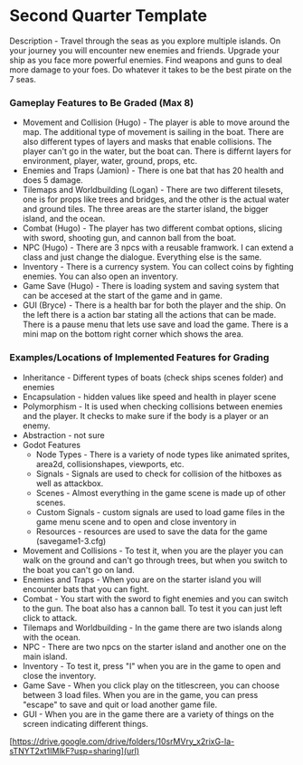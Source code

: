 # Second Quarter Template
Description - Travel through the seas as you explore multiple islands. On your journey you will encounter new enemies and friends. Upgrade your ship as you face more powerful enemies. Find weapons and guns to deal more damage to your foes. Do whatever it takes to be the best pirate on the 7 seas.

### Gameplay Features to Be Graded (Max 8)
* Movement and Collision (Hugo) - The player is able to move around the map. The additional type of movement is sailing in the boat. There are also different types of layers and masks that enable collisions. The player can't go in the water, but the boat can. There is differnt layers for environment, player, water, ground, props, etc.
* Enemies and Traps (Jamion) - There is one bat that has 20 health and does 5 damage.
* Tilemaps and Worldbuilding (Logan) - There are two different tilesets, one is for props like trees and bridges, and the other is the actual water and ground tiles. The three areas are the starter island, the bigger island, and the ocean.
* Combat (Hugo) - The player has two different combat options, slicing with sword, shooting gun, and cannon ball from the boat.
* NPC (Hugo) - There are 3 npcs with a reusable framwork. I can extend a class and just change the dialogue. Everything else is the same.
* Inventory - There is a currency system. You can collect coins by fighting enemies. You can also open an inventory.
* Game Save (Hugo) - There is loading system and saving system that can be accesed at the start of the game and in game.
* GUI (Bryce) - There is a health bar for both the player and the ship. On the left there is a action bar stating all the actions that can be made. There is a pause menu that lets use save and load the game. There is a mini map on the bottom right corner which shows the area.

### Examples/Locations of Implemented Features for Grading
* Inheritance - Different types of boats (check ships scenes folder) and enemies
* Encapsulation - hidden values like speed and health in player scene
* Polymorphism - It is used when checking collisions between enemies and the player. It checks to make sure if the body is a player or an enemy.
* Abstraction - not sure
* Godot Features
	* Node Types - There is a variety of node types like animated sprites, area2d, collisionshapes, viewports, etc.
	* Signals - Signals are used to check for collision of the hitboxes as well as attackbox. 
	* Scenes - Almost everything in the game scene is made up of other scenes.
	* Custom Signals - custom signals are used to load game files in the game menu scene and to open and close inventory in 
	* Resources - resources are used to save the data for the game (savegame1-3.cfg)
 * Movement and Collisions - To test it, when you are the player you can walk on the ground and can't go through trees, but when you switch to the boat you can't go on land.
 * Enemies and Traps - When you are on the starter island you will encounter bats that you can fight.
 * Combat - You start with the sword to fight enemies and you can switch to the gun. The boat also has a cannon ball. To test it you can just left click to attack.
 * Tilemaps and Worldbuilding - In the game there are two islands along with the ocean.
 * NPC - There are two npcs on the starter island and another one on the main island.
 * Inventory - To test it, press "I" when you are in the game to open and close the inventory.
 * Game Save - When you click play on the titlescreen, you can choose between 3 load files. When you are in the game, you can press "escape" to save and quit or load another game file.
 * GUI - When you are in the game there are a variety of things on the screen indicating different things.


[https://drive.google.com/drive/folders/10srMVry_x2rixG-la-sTNYT2xt1IMlkF?usp=sharing](url)
